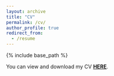 ```yaml
---
layout: archive
title: "CV"
permalink: /cv/
author_profile: true
redirect_from:
  - /resume
---
```


{% include base_path %}

You can view and download my CV **[HERE](http://quanyulong.github.io/files/quanyuong_cv.pdf)**.
